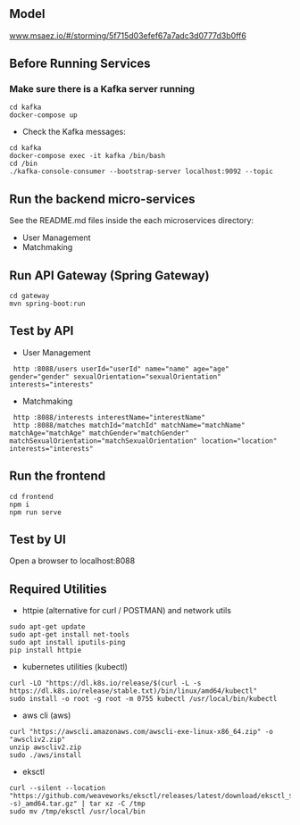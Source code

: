 # 

## Model
www.msaez.io/#/storming/5f715d03efef67a7adc3d0777d3b0ff6

## Before Running Services
### Make sure there is a Kafka server running
```
cd kafka
docker-compose up
```
- Check the Kafka messages:
```
cd kafka
docker-compose exec -it kafka /bin/bash
cd /bin
./kafka-console-consumer --bootstrap-server localhost:9092 --topic
```

## Run the backend micro-services
See the README.md files inside the each microservices directory:

- User Management
- Matchmaking


## Run API Gateway (Spring Gateway)
```
cd gateway
mvn spring-boot:run
```

## Test by API
- User Management
```
 http :8088/users userId="userId" name="name" age="age" gender="gender" sexualOrientation="sexualOrientation" interests="interests" 
```
- Matchmaking
```
 http :8088/interests interestName="interestName" 
 http :8088/matches matchId="matchId" matchName="matchName" matchAge="matchAge" matchGender="matchGender" matchSexualOrientation="matchSexualOrientation" location="location" interests="interests" 
```


## Run the frontend
```
cd frontend
npm i
npm run serve
```

## Test by UI
Open a browser to localhost:8088

## Required Utilities

- httpie (alternative for curl / POSTMAN) and network utils
```
sudo apt-get update
sudo apt-get install net-tools
sudo apt install iputils-ping
pip install httpie
```

- kubernetes utilities (kubectl)
```
curl -LO "https://dl.k8s.io/release/$(curl -L -s https://dl.k8s.io/release/stable.txt)/bin/linux/amd64/kubectl"
sudo install -o root -g root -m 0755 kubectl /usr/local/bin/kubectl
```

- aws cli (aws)
```
curl "https://awscli.amazonaws.com/awscli-exe-linux-x86_64.zip" -o "awscliv2.zip"
unzip awscliv2.zip
sudo ./aws/install
```

- eksctl 
```
curl --silent --location "https://github.com/weaveworks/eksctl/releases/latest/download/eksctl_$(uname -s)_amd64.tar.gz" | tar xz -C /tmp
sudo mv /tmp/eksctl /usr/local/bin
```

